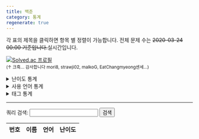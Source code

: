 ```yaml
---
title: 백준
category: 통계
regenerate: true
---
```


<script>
    var diffs = [
        "bronze",
        "silver",
        "gold",
        "platinum",
        "diamond",
        "ruby"
    ];
    var diff_names = [
        "Bronze",
        "Silver",
        "Gold",
        "Platinum",
        "Diamond",
        "Ruby"
    ];
    var roman = ["V", "IV", "III", "II", "I"];

    window.onload = async function(){
        // difficulty
        var diff_data = await(await fetch("https://api.solved.ac/v2/users/problem_stats.json?id=orb_h")).json();
        var prob_diff = document.getElementById("prob_diff").children[1];

        diff_data = diff_data.result;

        for(i = 0; i < diff_data.length; i++){
            var row = prob_diff.insertRow(-1);
            var data = diff_data[i];

            if(diff_data[i].level === 0){
                row.insertCell(-1).innerHTML = '<div class="diff_unrated"><span style="display:none;">41</span>&#65311; Unrated</div>';
            }else{
                row.insertCell(-1).innerHTML = '<div class="diff_' + diffs[Math.floor((data.level - 1) / 5)] + '"><span style="display:none;">' + (41 - diff_data[i].level) + '</span> ' + String.fromCharCode(10101 + (5 - ((data.level - 1) % 5))) + ' ' + diff_names[Math.floor((data.level - 1) / 5)] + ' ' + roman[(data.level - 1) % 5]; + '</div>';
            }
            row.insertCell(-1).innerHTML = diff_data[i].problems;
            row.insertCell(-1).innerHTML = diff_data[i].solved;
            row.insertCell(-1).innerHTML = diff_data[i].solved_exp_sum;
        }

        // tag
        var tag_data = await(await fetch("https://api.solved.ac/v2/users/top_tags.json?id=orb_h")).json();
        var prob_tag = document.getElementById("prob_tag").children[1];

        tag_data = tag_data.result;

        for(i = 0; i < tag_data.length; i++){
            var row = prob_tag.insertRow(-1);

            row.insertCell(-1).innerHTML = tag_data[i].full_name_ko;
            row.insertCell(-1).innerHTML = tag_data[i].solved;
            row.insertCell(-1).innerHTML = tag_data[i].solved_exp_sum;
        }
    }
</script>

각 표의 제목을 클릭하면 항목 별 정렬이 가능합니다. 전체 문제 수는 ~~2020-03-24 00:00 기준입니다.~~실시간입니다.

[![Solved.ac
프로필](http://mazassumnida.wtf/api/v2/generate_badge?boj=orb_h)](https://solved.ac/orb_h)
<br/><small>(↑ 크흑... 감사합니다 mori8, strawji02, malkoG, EatChangmyeong센세...)</small>

<details>
<summary>난이도 통계</summary>
<table id="prob_diff">
    <thead>
        <tr>
            <th onclick="sortTable(0,'prob_diff')">난이도</th>
            <th onclick="sortTable(1,'prob_diff')" class="num_col">전체 문제 수</th>
            <th onclick="sortTable(2,'prob_diff')" class="num_col">푼 문제 수</th>
            <th onclick="sortTable(3,'prob_diff')" class="num_col">얻은 경험치</th>
        </tr>
    </thead>
    <tbody>
    </tbody>
</table>
</details>

<details>
<summary>사용 언어 통계</summary>
<table id="prob_lang">
    <thead>
        <tr>
            <th onclick="sortTable(0,'prob_lang')">사용 언어</th>
            <th onclick="sortTable(1,'prob_lang')" class="num_col">푼 문제 수</th>
        </tr>
    </thead>
    <tbody>
        {% for lang in site.data.languages %}
        <tr>
            <td class="lang_{{ lang[1].class }}">{{ lang[0] }}</td>
            <td>{{ site.docs | where: "solve_lang", lang[0] | size }}</td>
        </tr>
        {% endfor %}
    </tbody>
</table>
</details>

<details>
<summary>태그 통계</summary>
<table id="prob_tag">
    <thead>
        <tr>
            <th onclick="sortTable(0,'prob_tag')">태그</th>
            <th onclick="sortTable(1,'prob_tag')" class="num_col">푼 문제 수</th>
            <th onclick="sortTable(2,'prob_tag')" class="num_col">얻은 경험치</th>
        </tr>
    </thead>
    <tbody>
    </tbody>
</table>
</details>

---

쿼리 검색: <input type="text" id="search" /> <button onclick="query_search()">검색</button>

<table id="prob_search">
    <thead>
        <tr>
            <th onclick="sortTable(0,'prob_search')" class="num_col">번호</th>
            <th onclick="sortTable(1,'prob_search')">이름</th>
            <th onclick="sortTable(2,'prob_search')">언어</th>
            <th onclick="sortTable(3,'prob_search')">난이도</th>
        </tr>
    </thead>
    <tbody>
    </tbody>
</table>

<script src="{{ site.baseurl }}/scripts/sort.js" charset="utf-8"></script>
<script src="{{ site.baseurl }}/scripts/nojam_search.js" charset="utf-8"></script>
